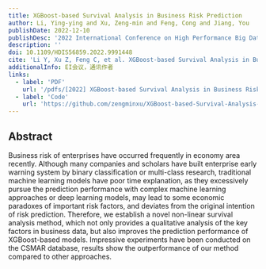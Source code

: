 ```yaml
---
title: XGBoost-based Survival Analysis in Business Risk Prediction
author: Li, Ying-ying and Xu, Zeng-min and Feng, Cong and Jiang, You
publishDate: 2022-12-10
publishDesc: '2022 International Conference on High Performance Big Data and Intelligent Systems (HDIS)'
description: ''
doi: 10.1109/HDIS56859.2022.9991448
cite: 'Li Y, Xu Z, Feng C, et al. XGBoost-based Survival Analysis in Business Risk Prediction[C]//2022 International Conference on High Performance Big Data and Intelligent Systems (HDIS). IEEE, 2022: 320-324.'
additionalInfo: EI会议，通讯作者
links:
  - label: 'PDF'
    url: '/pdfs/[2022] XGBoost-based Survival Analysis in Business Risk Prediction.pdf'
  - label: 'Code'
    url: 'https://github.com/zengminxu/XGBoost-based-Survival-Analysis-in-Business-Risk-Prediction'
---
```


## Abstract

Business risk of enterprises have occurred frequently in economy area recently. Although many companies and scholars have built enterprise early warning system by binary classification or multi-class research, traditional machine learning models have poor time explanation, as they excessively pursue the prediction performance with complex machine learning approaches or deep learning models, may lead to some economic paradoxes of important risk factors, and deviates from the original intention of risk prediction. Therefore, we establish a novel non-linear survival analysis method, which not only provides a qualitative analysis of the key factors in business data, but also improves the prediction performance of XGBoost-based models. Impressive experiments have been conducted on the CSMAR database, results show the outperformance of our method compared to other approaches.
